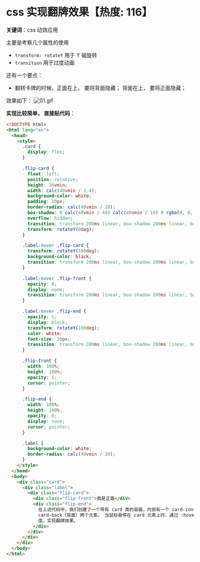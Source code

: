 # css 实现翻牌效果【热度: 116】

**关键词**：css 动效应用

主要是考察几个属性的使用

- `transform: rotateY` 用于 Y 轴旋转
- `transition` 用于过度动画

还有一个要点：

- 翻转卡牌的时候，正面在上， 要将背面隐藏； 背面在上， 要将正面隐藏；

效果如下：
![01.gif](https://p0-xtjj-private.juejin.cn/tos-cn-i-73owjymdk6/404f57ed66964d9a8410bed9d3859c77~tplv-73owjymdk6-watermark.image?policy=eyJ2bSI6MywidWlkIjoiNDEyNTAyMzM1Nzg5OTM2NyJ9&rk3s=e9ecf3d6&x-orig-authkey=f32326d3454f2ac7e96d3d06cdbb035152127018&x-orig-expires=1720875123&x-orig-sign=VMh9nhfE8JreFH6TyeVg7aOUre4%3D)

**实现比较简单， 直接贴代码**：

```html
<!DOCTYPE html>
<html lang="en">
  <head>
    <style>
      .card {
        display: flex;
      }

      .flip-card {
        float: left;
        position: relative;
        height: 36vmin;
        width: calc(40vmin / 1.4);
        background-color: white;
        padding: 20px;
        border-radius: calc(40vmin / 20);
        box-shadow: 0 calc(40vmin / 40) calc(40vmin / 10) 0 rgba(0, 0, 0, 0.6);
        overflow: hidden;
        transition: transform 200ms linear, box-shadow 200ms linear, background-color 200ms linear;
        transform: rotateY(0deg);
      }

      .label:hover .flip-card {
        transform: rotateY(180deg);
        background-color: black;
        transition: transform 200ms linear, box-shadow 200ms linear, background-color 200ms linear;
      }

      .label:hover .flip-front {
        opacity: 0;
        display: none;
        transition: transform 200ms linear, box-shadow 200ms linear, background-color 200ms linear;
      }

      .label:hover .flip-end {
        opacity: 1;
        display: block;
        transform: rotateY(180deg);
        color: white;
        font-size: 20px;
        transition: transform 200ms linear, box-shadow 200ms linear, background-color 200ms linear;
      }

      .flip-front {
        width: 100%;
        height: 100%;
        opacity: 1;
        cursor: pointer;
      }

      .flip-end {
        width: 100%;
        height: 100%;
        opacity: 0;
        display: none;
        cursor: pointer;
      }

      .label {
        background-color: white;
        border-radius: calc(40vmin / 20);
      }
    </style>
  </head>
  <body>
    <div class="card">
      <div class="label">
        <div class="flip-card">
          <div class="flip-front">我是正面</div>
          <div class="flip-end">
            在上述代码中，我们创建了一个带有 card 类的容器，内部有一个 card-inner 元素，它包含了 card-front（正面）和
            card-back（背面）两个元素。 当鼠标悬停在 card 元素上时，通过 :hover 选择器将 card-inner 元素绕 Y 轴旋转 180
            度，实现翻牌效果。
          </div>
        </div>
      </div>
    </div>
  </body>
</html>
```